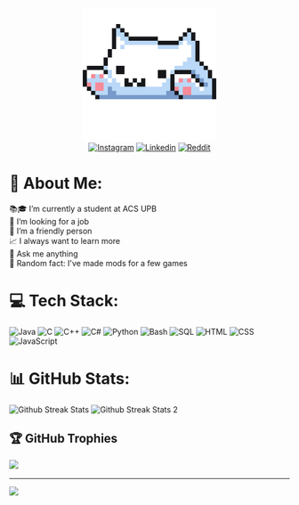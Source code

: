 <section align="center">
  <div>
    <img src="./cat_dev.gif" alt="Dev cat" width="240" height="240"/>
  </div>
  <div>
    <a href="https://instagram.com/nl8_robert" target="_blank"><img src="https://img.shields.io/badge/Instagram-%23E4405F.svg?logo=Instagram&logoColor=white" alt="Instagram"/></a>
    <a href="https://linkedin.com/in/george-robert-nenciu" target="_blank"><img src="https://img.shields.io/badge/LinkedIn-%230077B5.svg?logo=linkedin&logoColor=white" alt="Linkedin"/></a>
    <a href="https://reddit.com/user/Lucky8boyRo" target="_blank"><img src="https://img.shields.io/badge/Reddit-%23FF4500.svg?logo=Reddit&logoColor=white" alt="Reddit"/></a>
  </div>
</section>

# 💜 About Me:
📚🎓 I’m currently a student at ACS UPB<br>💼 I’m looking for a job<br>🤝 I’m a friendly person<br>📈 I always want to learn more<br>💭 Ask me anything<br>🦢 Random fact: I've made mods for a few games

# 💻 Tech Stack:
<section style="display: inline-block;">
  <img src="https://cdn.jsdelivr.net/gh/devicons/devicon@latest/icons/java/java-original.svg" width="40" height="40" alt="Java">
  <img src="https://cdn.jsdelivr.net/gh/devicons/devicon@latest/icons/c/c-original.svg" width="40" height="40" alt="C">
  <img src="https://cdn.jsdelivr.net/gh/devicons/devicon@latest/icons/cplusplus/cplusplus-original.svg" width="40" height="40" alt="C++"/>
  <img src="https://cdn.jsdelivr.net/gh/devicons/devicon@latest/icons/csharp/csharp-original.svg" width="40" height="40" alt="C#"/>
  <img src="https://cdn.jsdelivr.net/gh/devicons/devicon@latest/icons/python/python-original.svg" width="40" height="40" alt="Python"/>
  <img src="https://cdn.jsdelivr.net/gh/devicons/devicon@latest/icons/bash/bash-original.svg" width="40" height="40" alt="Bash"/>
  <img src="https://cdn.jsdelivr.net/gh/devicons/devicon@latest/icons/azuresqldatabase/azuresqldatabase-original.svg" width="40" height="40" alt="SQL" />
  <img src="https://cdn.jsdelivr.net/gh/devicons/devicon@latest/icons/html5/html5-original.svg" width="40" height="40" alt="HTML"/>
  <img src="https://cdn.jsdelivr.net/gh/devicons/devicon@latest/icons/css3/css3-original.svg" width="40" height="40" alt="CSS"/>
  <img src="https://cdn.jsdelivr.net/gh/devicons/devicon@latest/icons/javascript/javascript-original.svg" width="40" height="40" alt="JavaScript"/>
</section>
          

# 📊 GitHub Stats:
<section style="display:inline-block;">
  <img src="https://github-readme-streak-stats.herokuapp.com/?user=robertnen&theme=dark&hide_border=false" width="396" height="156" style="margin:0px;" alt="Github Streak Stats"/>
  <img src="https://github-readme-stats.vercel.app/api/top-langs/?username=robertnen&theme=dark&hide_border=false&include_all_commits=true&count_private=true&layout=compact" width="240" height="132" style="margin:0px;" alt="Github Streak Stats 2"/>
</section>

## 🏆 GitHub Trophies
![](https://github-profile-trophy.vercel.app/?username=robertnen&theme=discord&no-frame=true&no-bg=true&margin-w=4)


---
![](https://komarev.com/ghpvc/?username=robertnen&color=blueviolet&style=for-the-badge&label=Views&abbreviated=true&base=348)
